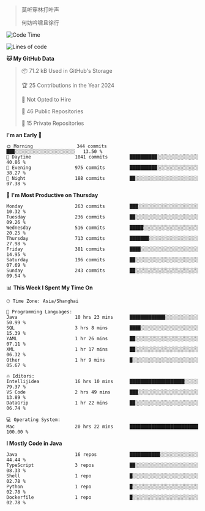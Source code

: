 > 莫听穿林打叶声
> 
> 何妨吟啸且徐行

<!-- ![Github Stats](https://github-readme-stats.vercel.app/api?username=catch6&count_private=true&show_icons=true&theme=gruvbox) -->

<!-- ![Top Langs](https://github-readme-stats.vercel.app/api/top-langs/?username=catch6&layout=compact) -->

<!--START_SECTION:waka-->
![Code Time](http://img.shields.io/badge/Code%20Time-1%2C168%20hrs%2025%20mins-blue)

![Lines of code](https://img.shields.io/badge/From%20Hello%20World%20I%27ve%20Written-9.3%20million%20lines%20of%20code-blue)

**🐱 My GitHub Data** 

> 📦 71.2 kB Used in GitHub's Storage 
 > 
> 🏆 25 Contributions in the Year 2024
 > 
> 🚫 Not Opted to Hire
 > 
> 📜 46 Public Repositories 
 > 
> 🔑 15 Private Repositories 
 > 
**I'm an Early 🐤** 

```text
🌞 Morning                344 commits         ███░░░░░░░░░░░░░░░░░░░░░░   13.50 % 
🌆 Daytime                1041 commits        ██████████░░░░░░░░░░░░░░░   40.86 % 
🌃 Evening                975 commits         ██████████░░░░░░░░░░░░░░░   38.27 % 
🌙 Night                  188 commits         ██░░░░░░░░░░░░░░░░░░░░░░░   07.38 % 
```
📅 **I'm Most Productive on Thursday** 

```text
Monday                   263 commits         ███░░░░░░░░░░░░░░░░░░░░░░   10.32 % 
Tuesday                  236 commits         ██░░░░░░░░░░░░░░░░░░░░░░░   09.26 % 
Wednesday                516 commits         █████░░░░░░░░░░░░░░░░░░░░   20.25 % 
Thursday                 713 commits         ███████░░░░░░░░░░░░░░░░░░   27.98 % 
Friday                   381 commits         ████░░░░░░░░░░░░░░░░░░░░░   14.95 % 
Saturday                 196 commits         ██░░░░░░░░░░░░░░░░░░░░░░░   07.69 % 
Sunday                   243 commits         ██░░░░░░░░░░░░░░░░░░░░░░░   09.54 % 
```


📊 **This Week I Spent My Time On** 

```text
🕑︎ Time Zone: Asia/Shanghai

💬 Programming Languages: 
Java                     10 hrs 23 mins      █████████████░░░░░░░░░░░░   50.99 % 
SQL                      3 hrs 8 mins        ████░░░░░░░░░░░░░░░░░░░░░   15.39 % 
YAML                     1 hr 26 mins        ██░░░░░░░░░░░░░░░░░░░░░░░   07.11 % 
XML                      1 hr 17 mins        ██░░░░░░░░░░░░░░░░░░░░░░░   06.32 % 
Other                    1 hr 9 mins         █░░░░░░░░░░░░░░░░░░░░░░░░   05.67 % 

🔥 Editors: 
Intellijidea             16 hrs 10 mins      ████████████████████░░░░░   79.37 % 
VS Code                  2 hrs 49 mins       ███░░░░░░░░░░░░░░░░░░░░░░   13.89 % 
DataGrip                 1 hr 22 mins        ██░░░░░░░░░░░░░░░░░░░░░░░   06.74 % 

💻 Operating System: 
Mac                      20 hrs 22 mins      █████████████████████████   100.00 % 
```

**I Mostly Code in Java** 

```text
Java                     16 repos            ███████████░░░░░░░░░░░░░░   44.44 % 
TypeScript               3 repos             ██░░░░░░░░░░░░░░░░░░░░░░░   08.33 % 
Shell                    1 repo              █░░░░░░░░░░░░░░░░░░░░░░░░   02.78 % 
Python                   1 repo              █░░░░░░░░░░░░░░░░░░░░░░░░   02.78 % 
Dockerfile               1 repo              █░░░░░░░░░░░░░░░░░░░░░░░░   02.78 % 
```




<!--END_SECTION:waka-->
